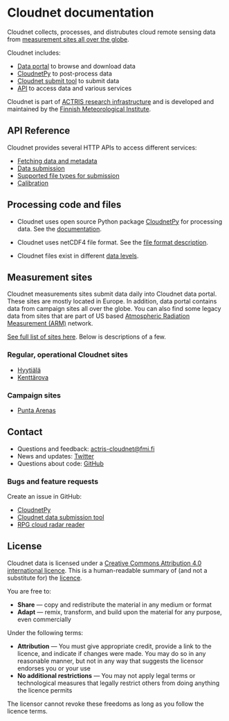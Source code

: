 # Cloudnet documentation

Cloudnet collects, processes, and distrubutes cloud remote sensing data
from [measurement sites all over the globe](https://cloudnet.fmi.fi/sites).

Cloudnet includes:

- [Data portal](https://cloudnet.fmi.fi) to browse and download data
- [CloudnetPy](https://github.com/actris-cloudnet/cloudnetpy) to post-process data
- [Cloudnet submit tool](https://github.com/actris-cloudnet/cloudnet-submit) to submit data
- [API](#api-reference) to access data and various services

Cloudnet is part of [ACTRIS research infrastructure](https://www.actris.eu/)
and is developed and maintained by
the [Finnish Meteorological Institute](https://en.ilmatieteenlaitos.fi/).

## API Reference

Cloudnet provides several HTTP APIs to access different services:

- [Fetching data and metadata](api/data-portal.md)
- [Data submission](api/data-upload.md)
- [Supported file types for submission](api/upload-file-types.md)
- [Calibration](api/calibration.md)

## Processing code and files

- Cloudnet uses open source Python package
  [CloudnetPy](https://github.com/actris-cloudnet/cloudnetpy)
  for processing data.
  See the [documentation](https://cloudnetpy.readthedocs.io/en/latest/?badge=latest).

- Cloudnet uses netCDF4 file format.
  See the [file format description](https://cloudnetpy.readthedocs.io/en/latest/fileformat.html).

- Cloudnet files exist in different [data levels](levels.md).

## Measurement sites

Cloudnet measurements sites submit data daily into Cloudnet data portal.
These sites are mostly located in Europe.
In addition, data portal contains data from campaign sites all over the globe.
You can also find some legacy data from sites that are part of US based
[Atmospheric Radiation Measurement (ARM)](https://www.arm.gov/) network.

[See full list of sites here](https://cloudnet.fmi.fi/sites).
Below is descriptions of a few.

### Regular, operational Cloudnet sites

- [Hyytiälä](sites/hyytiala.md)
- [Kenttärova](sites/kenttarova.md)

### Campaign sites

- [Punta Arenas](sites/punta-arenas.md)

## Contact

- Questions and feedback: [actris-cloudnet@fmi.fi](mailto:actris-cloudnet@fmi.fi)
- News and updates: [Twitter](https://twitter.com/actris_cloudnet)
- Questions about code: [GitHub](https://github.com/actris-cloudnet)

### Bugs and feature requests

Create an issue in GitHub:

- [CloudnetPy](https://github.com/actris-cloudnet/cloudnetpy/issues/new)
- [Cloudnet data submission tool](https://github.com/actris-cloudnet/cloudnet-submit/issues/new)
- [RPG cloud radar reader](https://github.com/actris-cloudnet/rpgpy/issues/new)

## License

Cloudnet data is licensed under a [Creative Commons Attribution 4.0 international licence](https://creativecommons.org/licenses/by/4.0).
This is a human-readable summary of (and not a substitute for) the [licence](https://creativecommons.org/licenses/by/4.0/legalcode).

You are free to:

- **Share** — copy and redistribute the material in any medium or format
- **Adapt** — remix, transform, and build upon the material for any purpose, even commercially

Under the following terms:

- **Attribution** — You must give appropriate credit, provide a link to the licence, and indicate if changes were made. You may do so in any reasonable manner, but not in any way that suggests the licensor endorses you or your use
- **No additional restrictions** — You may not apply legal terms or technological measures that legally restrict others from doing anything the licence permits

The licensor cannot revoke these freedoms as long as you follow the licence terms.
